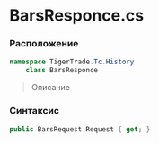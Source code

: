 
# BarsResponce.cs
### Расположение
```csharp
namespace TigerTrade.Tc.History  
    class BarsResponce
```

> Описание

### Синтаксис
```csharp
public BarsRequest Request { get; }
```
